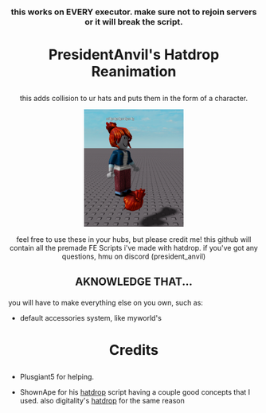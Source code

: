 ### <p align="center">this works on EVERY executor. make sure not to rejoin servers or it will break the script.</p>

# <p align="center">PresidentAnvil's Hatdrop Reanimation</p>
<p align="center">this adds collision to ur hats and puts them in the form of a character.</p>

<p align="center"><img src="./videos/Screenshot%202024-11-27%20155459.png" alt="drawing" width="200"/></p>

<p align="center">feel free to use these in your hubs, but please credit me! this github will contain all the premade FE Scripts i've made with hatdrop. if you've got any questions, hmu on discord (president_anvil)</p>

## <p align="center">AKNOWLEDGE THAT...</p>
you will have to make everything else on you own, such as:
- default accessories system, like myworld's

# <p align="center">Credits</p>
- Plusgiant5 for helping.</p>
- ShownApe for his <a href="https://github.com/ShownApe/hatdrop">hatdrop</a> script having a couple good concepts that I used. also digitality's <a href="https://github.com/PresidentAnvil/hatdrop">hatdrop</a> for the same reason</p>
